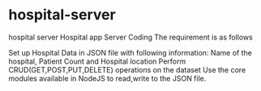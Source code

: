# hospital-server
hospital server
Hospital app Server Coding 
The requirement is as follows

Set up Hospital Data in JSON file with following information: Name of the hospital, Patient Count and Hospital location
Perform CRUD(GET,POST,PUT,DELETE) operations on the dataset
Use the core modules available in NodeJS to read,write to the JSON file.
